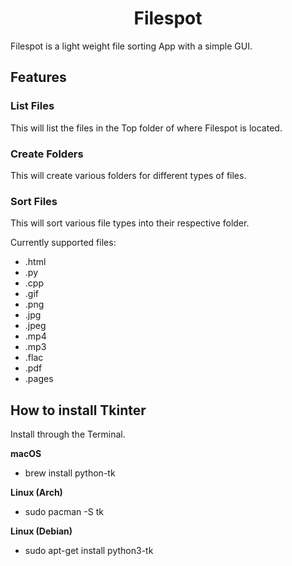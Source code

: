 <h1 align="center">Filespot</h1>
Filespot is a light weight file sorting App with a simple GUI.
<h2>Features</h2>

<h3>List Files</h3>
<p>
  This will list the files in the Top folder of where Filespot is located.
</p>

<h3>Create Folders</h3>
<p>
  This will create various folders for different types of files.
</p>

<h3>Sort Files</h3>
<p>
  This will sort various file types into their respective folder.
</p>
<p>
  Currently supported files: 
  <ul>
    <li>.html</li>
    <li>.py</li>
    <li>.cpp</li>
    <li>.gif</li>
    <li>.png</li>
    <li>.jpg</li>
    <li>.jpeg</li>
    <li>.mp4</li>
    <li>.mp3</li>
    <li>.flac</li>
    <li>.pdf</li>
    <li>.pages</li>    
  </ul>
</p>

<h2>How to install Tkinter</h2>
<p>
  Install through the Terminal.
</p>
<b>macOS</b>
<ul>
  <li>brew install python-tk</li>
</ul>
<b>Linux (Arch)</b>
<ul>
  <li>sudo pacman -S tk</li>
</ul>
<b>Linux (Debian)</b>
<ul>
  <li>sudo apt-get install python3-tk</li>
</ul>
